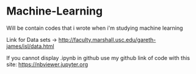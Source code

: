 # Machine-Learning
Will be contain codes that i wrote when i'm studying machine learning

Link for Data sets -> http://faculty.marshall.usc.edu/gareth-james/isl/data.html 

If you cannot display .ipynb in github use my github link of code with this site: https://nbviewer.jupyter.org
